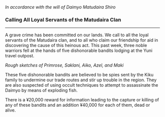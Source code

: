 *In accordance with the will of Daimyo Matudaira Shiro*

### Calling All Loyal Servants of the Matudaira Clan
---
A grave crime has been committed on our lands. We call to all the loyal servants of the Matudaira clan, and to all who claim our friendship for aid in discovering the cause of this heinous act. This past week, three noble warriors fell at the hands of five dishonorable bandits lodging at the Yuni travel outpost.

*Rough sketches of Primrose, Saklani, Aiko, Azel, and Maki*

These five dishonorable bandits are believed to be spies sent by the Kiku family to undermine our trade routes and stir up trouble in the region. They are also suspected of using occult techniques to attempt to assassinate the Daimyo by means of exploding fish.

There is a ¥20,000 reward for information leading to the capture or killing of any of these bandits and an addition ¥40,000 for each of them, dead or alive.